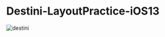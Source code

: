 #  Destini-LayoutPractice-iOS13

![destini](https://github.com/pradyotprksh/development_learning/blob/main/ios/ios_angela_udemy/Destini-LayoutPractice-iOS13/Destini-LayoutPractice-iOS13.png)
